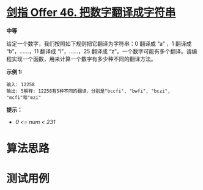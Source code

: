 # [剑指 Offer 46. 把数字翻译成字符串][cnTitle]

**中等**

给定一个数字，我们按照如下规则把它翻译为字符串：0 翻译成 “a” ，1 翻译成 “b”，……，11 翻译成 “l”，……，25 翻译成 “z”。一个数字可能有多个翻译。请编程实现一个函数，用来计算一个数字有多少种不同的翻译方法。



**示例 1:** 

```
输入: 12258
输出: 5解释: 12258有5种不同的翻译，分别是"bccfi", "bwfi", "bczi", "mcfi"和"mzi"
```



**提示：** 

-  *0 <= num < 231* 




# 算法思路

# 测试用例
```
```

[cnTitle]: https://leetcode-cn.com/problems/ba-shu-zi-fan-yi-cheng-zi-fu-chuan-lcof/
